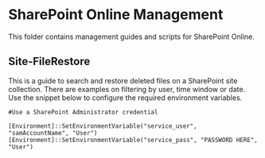 # SharePoint Online Management

This folder contains management guides and scripts for SharePoint Online.

## Site-FileRestore

This is a guide to search and restore deleted files on a SharePoint site collection. There are examples on filtering by user, time window or date.
Use the snippet below to configure the required environment variables.


```
#Use a SharePoint Administrator credential

[Environment]::SetEnvironmentVariable("service_user", "samAccountName", "User")
[Environment]::SetEnvironmentVariable("service_pass", "PASSWORD HERE", "User")

```